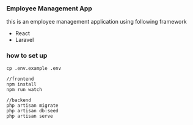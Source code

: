 ### Employee Management App

this is an employee management application using following framework
- React
- Laravel

### how to set up
```aidl
cp .env.example .env  

//frontend
npm install
npm run watch

//backend
php artisan migrate
php artisan db:seed 
php artisan serve
```
